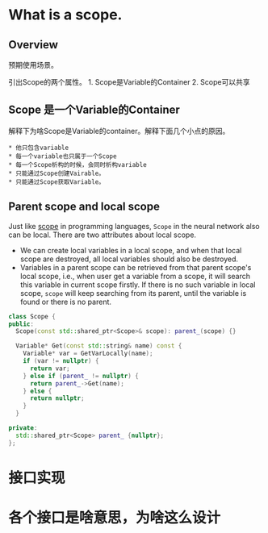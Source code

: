 # What is a scope.

## Overview

预期使用场景。

引出Scope的两个属性。
    1. Scope是Variable的Container
    2. Scope可以共享

## Scope 是一个Variable的Container

解释下为啥Scope是Variable的container。解释下面几个小点的原因。

    * 他只包含variable
    * 每一个variable也只属于一个Scope
    * 每一个Scope析构的时候，会同时析构variable
    * 只能通过Scope创建Vairable。
    * 只能通过Scope获取Variable。

## Parent scope and local scope

Just like [scope](https://en.wikipedia.org/wiki/Scope_(computer_science)) in programming languages, `Scope` in the neural network also can be local.  There are two attributes about local scope.

*  We can create local variables in a local scope, and when that local scope are destroyed, all local variables should also be destroyed.
*  Variables in a parent scope can be retrieved from that parent scope's local scope, i.e., when user get a variable from a scope, it will search this variable in current scope firstly. If there is no such variable in local scope, `scope` will keep searching from its parent, until the variable is found or there is no parent.

```cpp
class Scope {
public:
  Scope(const std::shared_ptr<Scope>& scope): parent_(scope) {}

  Variable* Get(const std::string& name) const {
    Variable* var = GetVarLocally(name);
    if (var != nullptr) {
      return var;
    } else if (parent_ != nullptr) {
      return parent_->Get(name);
    } else {
      return nullptr;
    }
  }

private:
  std::shared_ptr<Scope> parent_ {nullptr};
};
```

# 接口实现

# 各个接口是啥意思，为啥这么设计
